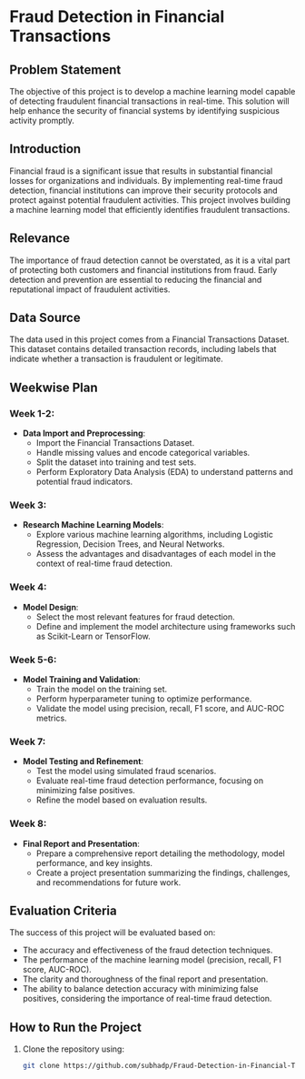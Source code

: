 # Fraud Detection in Financial Transactions

## Problem Statement
The objective of this project is to develop a machine learning model capable of detecting fraudulent financial transactions in real-time. This solution will help enhance the security of financial systems by identifying suspicious activity promptly.

## Introduction
Financial fraud is a significant issue that results in substantial financial losses for organizations and individuals. By implementing real-time fraud detection, financial institutions can improve their security protocols and protect against potential fraudulent activities. This project involves building a machine learning model that efficiently identifies fraudulent transactions.

## Relevance
The importance of fraud detection cannot be overstated, as it is a vital part of protecting both customers and financial institutions from fraud. Early detection and prevention are essential to reducing the financial and reputational impact of fraudulent activities.

## Data Source
The data used in this project comes from a Financial Transactions Dataset. This dataset contains detailed transaction records, including labels that indicate whether a transaction is fraudulent or legitimate.

## Weekwise Plan

### Week 1-2:
- **Data Import and Preprocessing**:
  - Import the Financial Transactions Dataset.
  - Handle missing values and encode categorical variables.
  - Split the dataset into training and test sets.
  - Perform Exploratory Data Analysis (EDA) to understand patterns and potential fraud indicators.

### Week 3:
- **Research Machine Learning Models**:
  - Explore various machine learning algorithms, including Logistic Regression, Decision Trees, and Neural Networks.
  - Assess the advantages and disadvantages of each model in the context of real-time fraud detection.

### Week 4:
- **Model Design**:
  - Select the most relevant features for fraud detection.
  - Define and implement the model architecture using frameworks such as Scikit-Learn or TensorFlow.

### Week 5-6:
- **Model Training and Validation**:
  - Train the model on the training set.
  - Perform hyperparameter tuning to optimize performance.
  - Validate the model using precision, recall, F1 score, and AUC-ROC metrics.

### Week 7:
- **Model Testing and Refinement**:
  - Test the model using simulated fraud scenarios.
  - Evaluate real-time fraud detection performance, focusing on minimizing false positives.
  - Refine the model based on evaluation results.

### Week 8:
- **Final Report and Presentation**:
  - Prepare a comprehensive report detailing the methodology, model performance, and key insights.
  - Create a project presentation summarizing the findings, challenges, and recommendations for future work.

## Evaluation Criteria
The success of this project will be evaluated based on:
- The accuracy and effectiveness of the fraud detection techniques.
- The performance of the machine learning model (precision, recall, F1 score, AUC-ROC).
- The clarity and thoroughness of the final report and presentation.
- The ability to balance detection accuracy with minimizing false positives, considering the importance of real-time fraud detection.

## How to Run the Project
1. Clone the repository using:
   ```bash
   git clone https://github.com/subhadp/Fraud-Detection-in-Financial-Transactions.git
